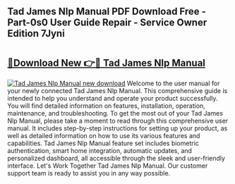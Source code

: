 ## Tad James Nlp Manual PDF Download Free - Part-0s0 User Guide Repair - Service Owner Edition 7Jyni

# <h2><a href="http://bc71614.oget.top/?id=Tad+James+Nlp+Manual">🔗Download New 👉🔴 Tad James Nlp Manual</a></h2>

[![Tad James Nlp Manual new download](https://i.imgur.com/5g1atiW.png)](http://bc71614.oget.top/?id=Tad+James+Nlp+Manual)
Welcome to the user manual for your newly connected Tad James Nlp Manual. This comprehensive guide is intended to help you understand and operate your product successfully. You will find detailed information on features, installation, operation, maintenance, and troubleshooting. To get the most out of your Tad James Nlp Manual, please take a moment to read through this comprehensive user manual. It includes step-by-step instructions for setting up your product, as well as detailed information on how to use its various features and capabilities. Tad James Nlp Manual feature set includes biometric authentication, smart home integration, automatic updates, and personalized dashboard, all accessible through the sleek and user-friendly interface. Let's Work Together Tad James Nlp Manual. Our customer support team is ready to assist you in any way possible.
